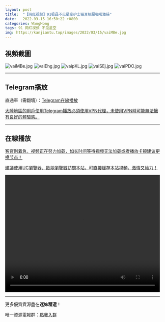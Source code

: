 ```yaml
---
layout: post
title:  "【网红视频】91极品不见星空护士猫耳制服啪啪激操"
date:   2022-03-15 16:50:22 +0800
categories: WangHong
tags: 91 网红视频 不见星空
img: https://kanjiantu.top/images/2022/03/15/vaiMBe.jpg
---
```



## 視頻截圖
![vaiMBe.jpg](https://kanjiantu.top/images/2022/03/15/vaiMBe.jpg)
![vaiEhg.jpg](https://kanjiantu.top/images/2022/03/15/vaiEhg.jpg)
![vaipXL.jpg](https://kanjiantu.top/images/2022/03/15/vaipXL.jpg)
![vaiSEj.jpg](https://kanjiantu.top/images/2022/03/15/vaiSEj.jpg)
![vaiPDO.jpg](https://kanjiantu.top/images/2022/03/15/vaiPDO.jpg)

* * *
## Telegram播放

直通車（需翻墻）：[Telegram在線播放](https://t.me/mimeijingxuan/45)

<u>大陸地區的用戶使用Telegram播放必須使用VPN代理，未使用VPN時可能無法擁有良好的體驗感。</u> 
* * *
## 在線播放
<u>客官别着急，视频正在努力加载，如长时间等待视频无法加载或者播放卡顿建议更换节点！</u>

<u>建議使用UC瀏覽器、歐朋瀏覽器訪問本站，可直接緩存本站視頻，激情又給力！</u>
<center><video src="https://cdn.publer.io/uploads/videos/624498c9db27977586aabe2e/881a2af3e8b7e297b67c705c8e3743db.mp4" width="100%" height="380px"  controls="controls"></video></center>

* * *
更多優質資源盡在**迷妹精選**！

唯一資源電報群：[點我入群](https://t.me/mimeijingxuan)


